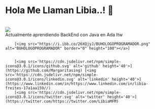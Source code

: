 <!DOCTYPE html>
<html>

<head>
    <h1>Hola Me Llaman Libia..! 👋</h1> <br>
    <img src="https://media.giphy.com/media/YRzF6S3Ei0ys195ZSW/giphy.gif"> <br>
    <meta charset="utf-8">
    
</head>

<body>
         Actualmente aprendiendo BackEnd con Java en Ada Itw

   
        [<img src="https://i.ibb.co/26XQjyJ/BUHOLOGOPROGRAMADOR.png" alt="BUHOLOGOPROGRAMADOR" border="0" height="100"></a>]

    
        [<img src='https://cdn.jsdelivr.net/npm/simple-icons@3.0.1/icons/github.svg' alt='github' height='40'>](https://github.com/Margaritasing) [<img src='https://cdn.jsdelivr.net/npm/simple-icons@3.0.1/icons/linkedin.svg' alt='linkedin' height='40'>](https://www.linkedin.com/in/https://www.linkedin.com/in/libia-freites-17a1aa159//)
        [<img src='https://cdn.jsdelivr.net/npm/simple-icons@3.0.1/icons/twitter.svg' alt='twitter' height='40'>](https://twitter.com/https://twitter.com/LibiaMFM)
  

   

      

</body>

</html>





